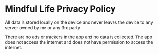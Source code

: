 # Mindful Life Privacy Policy

All data is stored locally on the device and never leaves the device to any server owned by me or any 3rd party

There are no ads or trackers in the app and no data is collected. The app does not access the internet and does not have permission to access the internet.
